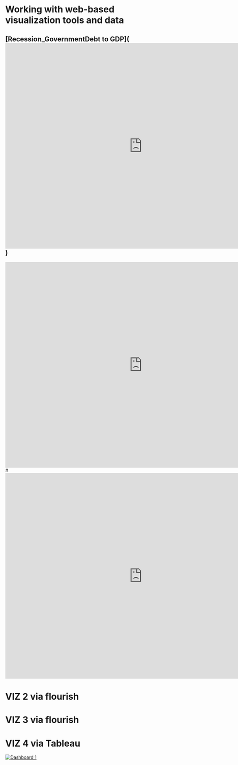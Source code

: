 # Working with web-based visualization tools and data

## [Recession_GovernmentDebt to GDP](<iframe src="https://data.oecd.org/chart/6vi6" width="860" height="645" style="border: 0" mozallowfullscreen="true" webkitallowfullscreen="true" allowfullscreen="true"><a href="https://data.oecd.org/chart/6vi6" target="_blank">OECD Chart: General government debt, Total, % of GDP, Annual, 2008</a></iframe>)

<iframe src="https://data.oecd.org/chart/6vi6" width="860" height="645" style="border: 0" mozallowfullscreen="true" webkitallowfullscreen="true" allowfullscreen="true"><a href="https://data.oecd.org/chart/6vi6" target="_blank">OECD Chart: General government debt, Total, % of GDP, Annual, 2008</a></iframe>
# <iframe src="https://data.oecd.org/chart/6vi6" width="860" height="645" style="border: 0" mozallowfullscreen="true" webkitallowfullscreen="true" allowfullscreen="true"><a href="https://data.oecd.org/chart/6vi6" target="_blank">OECD Chart: General government debt, Total, % of GDP, Annual, 2008</a></iframe>


# VIZ 2 via flourish

<div class="flourish-embed flourish-chart" data-src="visualisation/7675634"><script src="https://public.flourish.studio/resources/embed.js"></script></div>

# VIZ 3 via flourish

<div class="flourish-embed flourish-hierarchy" data-src="visualisation/7676681"><script src="https://public.flourish.studio/resources/embed.js"></script></div>

# VIZ 4 via Tableau

<div class='tableauPlaceholder' id='viz1635718302581' style='position: relative'><noscript><a href='#'><img alt='Dashboard 1 ' src='https:&#47;&#47;public.tableau.com&#47;static&#47;images&#47;OE&#47;OECDDataVisualization&#47;Dashboard1&#47;1_rss.png' style='border: none' /></a></noscript><object class='tableauViz'  style='display:none;'><param name='host_url' value='https%3A%2F%2Fpublic.tableau.com%2F' /> <param name='embed_code_version' value='3' /> <param name='site_root' value='' /><param name='name' value='OECDDataVisualization&#47;Dashboard1' /><param name='tabs' value='no' /><param name='toolbar' value='yes' /><param name='static_image' value='https:&#47;&#47;public.tableau.com&#47;static&#47;images&#47;OE&#47;OECDDataVisualization&#47;Dashboard1&#47;1.png' /> <param name='animate_transition' value='yes' /><param name='display_static_image' value='yes' /><param name='display_spinner' value='yes' /><param name='display_overlay' value='yes' /><param name='display_count' value='yes' /><param name='language' value='en-US' /><param name='filter' value='publish=yes' /></object></div>                <script type='text/javascript'>                    var divElement = document.getElementById('viz1635718302581');                    var vizElement = divElement.getElementsByTagName('object')[0];                    if ( divElement.offsetWidth > 800 ) { vizElement.style.width='100%';vizElement.style.height=(divElement.offsetWidth*0.75)+'px';} else if ( divElement.offsetWidth > 500 ) { vizElement.style.width='100%';vizElement.style.height=(divElement.offsetWidth*0.75)+'px';} else { vizElement.style.width='100%';vizElement.style.height='727px';}                     var scriptElement = document.createElement('script');                    scriptElement.src = 'https://public.tableau.com/javascripts/api/viz_v1.js';                    vizElement.parentNode.insertBefore(scriptElement, vizElement);                </script>
